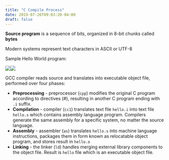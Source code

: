 ```yaml
---
title: "C Compile Process"
date: 2019-07-26T09:03:20-04:00
draft: false
---
```

**Source program** is a sequence of bits, organized in 8-bit chunks called **bytes**

Modern systems represent text characters in ASCII or UTF-8

Sample Hello World program:

![](/img/compile-c-1.png)![](/img/compiler-1.png)

GCC compiler reads source and translates into executable object file, performed over four phases:

- **Preprocessing** - preprocessor (`cpp`) modifies the original C program according to directives (#), resulting in
another C program ending with `.i` suffix.
- **Compilation** - compiler (`cc1`) translates text file `hello.i` into text file `hello.s` which contains assembly
language program. Compilers generate the same assembly for a specific system, no matter the source language.
- **Assembly** - assembler (`as`) translates `hello.s` into machine language instructions, packages them in form
known as relocatable object program,  and stores result in `hello.o`
- **Linking** -  the linker (`ld`) handles merging external library components to the object file. Result is `hello`
file which is an executable object file.

